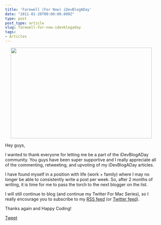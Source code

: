 ```yaml
---
title: 'Farewell (For Now) iDevBlogADay'
date: "2011-01-20T00:00:00.000Z"
type: post 
post_type: article
slug: farewell-for-now-idevblogaday
tags: 
- Articles
---
```

<p style="text-align: center;">
  <a href="http://brandontreb.com/wp-content/uploads/2011/01/44696226_farewell_ap466.jpeg"><img class="alignnone size-full wp-image-1407" title="_44696226_farewell_ap466" src="http://brandontreb.com/wp-content/uploads/2011/01/44696226_farewell_ap466.jpeg" alt="" width="466" height="300" /></a>
</p>

Hey guys,

I wanted to thank everyone for letting me be a part of the iDevBlogADay community. You guys have been super supportive and I really appreciate all of the commenting, retweeting, and upvoting of my iDevBlogADay articles.

I have found myself in a position with life (work + family) where I may no longer be able to consistently write a post per week. So, after 2 months of writing, it is time for me to pass the torch to the next blogger on the list.

I will still continue to blog (and continue my Twitter For Mac Series), so I really encourage you to subscribe to my [RSS feed][1] (or [Twitter feed][2]).

Thanks again and Happy Coding!

<div style="">
  <a href="http://twitter.com/share" class="twitter-share-button" data-count="horizontal" data-text="Farewell (For Now) iDevBlogADay" data-url="http://brandontreb.com/farewell-for-now-idevblogaday"  data-via="brandontreb" data-related="brandontreb:">Tweet</a>
</div>

 [1]: http://feeds2.feedburner.com/brandontreb
 [2]: http://twitter.com/brandontreb
